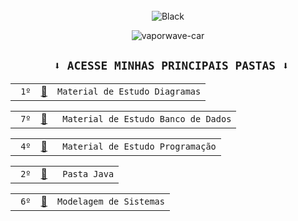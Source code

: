 <div align="center">
<div style="display: inline_block"><br>
    <img align="center" alt="Black"  src="https://img.shields.io/badge/⠀            ⠀⠀⠀⠀⠀⠀⠀⠀⠀⠀JOÄO SCHROCK⠀⠀⠀⠀⠀⠀⠀⠀⠀⠀⠀                                                                                                                                                                                                                                                                                                                                                                                                                      -%23000?style=for-the-badge&logo=&logoColor=white">

    
 ![vaporwave-car](https://user-images.githubusercontent.com/101228590/188057524-a059fe81-89c0-4c30-93db-1592ce5320a2.gif)
   


<div align="center">

 ## ` ⬇️ ACESSE MINHAS PRINCIPAIS PASTAS ⬇️`

|    |    |    |                                                                                            
| :---:         |     :---:      |          :---: |
| ` 1º` | [📂]( https://github.com/JoaoSchrock/my-diagram/)     | `Material de Estudo Diagramas` |

|    |    |    |                                                                                            
| :---:         |     :---:      |          :---: |
| ` 7º`     | [📂](https://github.com/JoaoSchrock/Framework/) | ` Material de Estudo Banco de Dados`       |

|    |    |    |                                                                                            
| :---:         |     :---:      |          :---: |
| ` 4º`     | [📂](https://github.com/JoaoSchrock/Curiosidades/) | ` Material de Estudo Programação`      |




|    |    |    |                                                                                            
| :---:         |     :---:      |          :---: |
| ` 2º` | [📂](https://github.com/JoaoSchrock/Java/)     | ` Pasta Java` |  


|    |    |    |                                                                                            
| :---:         |     :---:      |          :---: |
| ` 6º` | [📂]( https://github.com/JoaoSchrock/Projeto-de-Software/tree/main/)     | `Modelagem de Sistemas` |





